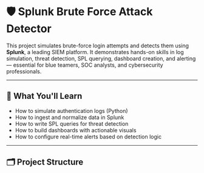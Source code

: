 # 🛡️ Splunk Brute Force Attack Detector

This project simulates brute-force login attempts and detects them using **Splunk**, a leading SIEM platform. It demonstrates hands-on skills in log simulation, threat detection, SPL querying, dashboard creation, and alerting — essential for blue teamers, SOC analysts, and cybersecurity professionals.

---

## 🧠 What You'll Learn

- How to simulate authentication logs (Python)
- How to ingest and normalize data in Splunk
- How to write SPL queries for threat detection
- How to build dashboards with actionable visuals
- How to configure real-time alerts based on detection logic

---

## 🗂️ Project Structure



